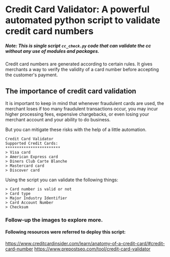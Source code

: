 
# Credit Card Validator: A powerful automated python script to validate credit card numbers 

##### Note: This is single script ```cc_check.py``` code that can validate the cc without any use of modules and packages.

Credit card numbers are generated according to certain rules. It gives merchants a way to verify the validity of a card number before accepting the customer's payment.

## The importance of credit card validation

It is important to keep in mind that whenever fraudulent cards are used, the merchant loses if too many fraudulent transactions occur, you may incur higher processing fees, expensive chargebacks, or even losing your merchant account and your ability to do business.

But you can mitigate these risks with the help of a little automation.

```
Credit Card Validator
Supported Credit Cards:
************************
> Visa card
> American Express card
> Diners Club Carte Blanche
> Mastercard card
> Discover card
```

Using the script you can validate the following things:

```
> Card number is valid or not
> Card type
> Major Industry Identifier
> Card Account Number
> Checksum
```

### Follow-up the images to explore more.



#### Following resources were referred to deploy this script:
https://www.creditcardinsider.com/learn/anatomy-of-a-credit-card/#credit-card-number
https://www.prepostseo.com/tool/credit-card-validator
